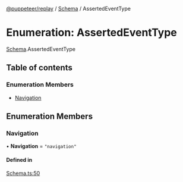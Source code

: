 [@puppeteer/replay](../README.md) / [Schema](../modules/Schema.md) / AssertedEventType

# Enumeration: AssertedEventType

[Schema](../modules/Schema.md).AssertedEventType

## Table of contents

### Enumeration Members

- [Navigation](Schema.AssertedEventType.md#navigation)

## Enumeration Members

### Navigation

• **Navigation** = `"navigation"`

#### Defined in

[Schema.ts:50](https://github.com/puppeteer/replay/blob/main/src/Schema.ts#L50)
